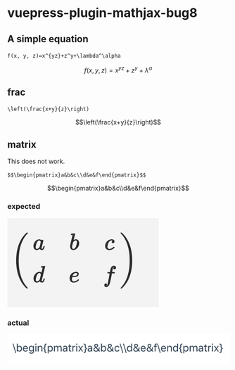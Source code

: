 # vuepress-plugin-mathjax-bug8

## A simple equation

```
f(x, y, z)=x^{yz}+z^y+\lambda^\alpha
```

$$f(x, y, z)=x^{yz}+z^y+\lambda^\alpha$$

## frac

```
\left(\frac{x+y}{z}\right)
```

$$\left(\frac{x+y}{z}\right)$$

## matrix

This does not work.

```
$$\begin{pmatrix}a&b&c\\d&e&f\end{pmatrix}$$
```

$$\begin{pmatrix}a&b&c\\d&e&f\end{pmatrix}$$

### expected

![](./images/expected.png)

### actual

![](./images/actual.png)
